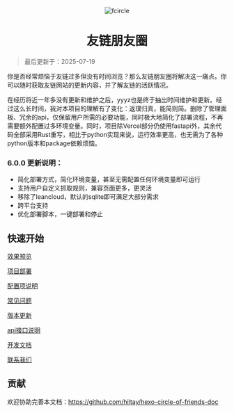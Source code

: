<p align="center"><img src="./fcircle.png" alt="fcircle" /></p>

<h1 align="center">友链朋友圈</h1>

> 最后更新于：2025-07-19

你是否经常烦恼于友链过多但没有时间浏览？那么友链朋友圈将解决这一痛点。你可以随时获取友链网站的更新内容，并了解友链的活跃情况。

在经历将近一年多没有更新和维护之后，yyyz也是终于抽出时间维护和更新。经过这么长时间，我对本项目的理解有了变化：返璞归真，能简则简。删除了管理面板、冗余的api，仅保留用户所需的必要功能，同时极大地简化了部署流程，不再需要额外配置过多环境变量。同时，项目除Vercel部分仍使用fastapi外，其余代码全部采用Rust重写，相比于python实现来说，运行效率更高，也无需为了各种python版本和package依赖烦恼。

### 6.0.0 更新说明：
- 简化部署方式，简化环境变量，甚至无需配置任何环境变量即可运行
- 支持用户自定义抓取规则，兼容页面更多，更灵活
- 移除了leancloud，默认的sqlite即可满足大部分需求
- 跨平台支持
- 优化部署脚本，一键部署和停止

## 快速开始

[效果预览](preview.md)

[项目部署](deploy.md)

[配置项说明](settings.md)

[常见问题](problems.md)

[版本更新](update.md)

[api接口说明](apidoc.md)

[开发文档](developmentdoc.md)

[联系我们](contactus.md)

## 贡献

欢迎协助完善本文档：https://github.com/hiltay/hexo-circle-of-friends-doc
